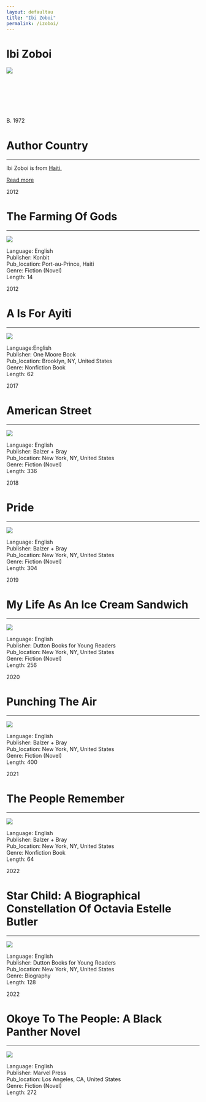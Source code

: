 ```yaml
---
layout: defaultau
title: "Ibi Zoboi"
permalink: /izoboi/
---
```

<!-- partial:index.partial.html -->
<div class="content">
     <h1>Ibi Zoboi</h1>
    <div class="quote">
        <div><img src="https://encrypted-tbn3.gstatic.com/images?q=tbn:ANd9GcTJaQym0FUhj_6yCLpm1kApmvt1h-lAzabyF6Ac-ZzIyh5k6JjQ" class="logo"></div>
    </div>
    <div class="timeline">
        <div style="padding-bottom:100px;"></div>
        <div class="block">
             <div class="date right"><p class="right"> B. 1972 </p></div>
            <div class="dot"></div>
            <div class="left first">
            <div class="author_country">
                <h1>Author Country</h1><hr>
          <div class="aclocation">  <p>Ibi Zoboi is from <a href="{{ site.baseurl }}/5">Haiti.</a></p></div>
              <div class="acreadmore">  <a href="https://en.wikipedia.org/wiki/Ibi_Zoboi" target="_blank">Read more</a></div>
            </div>
            </div>
       <div class="block">
            <div class="date left"><p class="left">2012</p></div>
            <div class="dot"></div>
            <div class="right">
                <h1>The Farming Of Gods</h1><hr>
                <p><img src="https://i.gr-assets.com/images/S/compressed.photo.goodreads.com/books/1388883739l/20439324.jpg"></p>
                <p>
                Language: English<br/>
                Publisher: Konbit<br/>
                Pub_location: Port-au-Prince, Haiti<br/>
                Genre: Fiction (Novel)<br/>
                Length: 14<br/>                   </p>
            </div>
        </div>
       <div class="block">
            <div class="date left"><p class="left">2012</p></div>
            <div class="dot"></div>
            <div class="right">
                <h1>A Is For Ayiti</h1><hr>
                <p><img src="https://m.media-amazon.com/images/I/51ZP7uFuEYL._SX218_BO1,204,203,200_QL40_ML2_.jpg"></p>
                <p>
                Language:English <br/>
                Publisher: One Moore Book<br/>
                Pub_location: Brooklyn, NY, United States<br/>
                Genre: Nonfiction Book<br/>
                Length: 62<br/>                   </p>
            </div>
        </div>
       <div class="block">
            <div class="date left"><p class="left">2017</p></div>
            <div class="dot"></div>
            <div class="right">
                <h1>American Street</h1><hr>
                <p><img src="https://encrypted-tbn2.gstatic.com/images?q=tbn:ANd9GcQDjIvxSjv0cMNO8qACRgLdniOpRfd-d8fke0pPeuxZa8kVQDwZ"></p>
                <p>
                Language: English<br/>
                Publisher: Balzer + Bray<br/>
                Pub_location: New York, NY, United States<br/>
                Genre: Fiction (Novel)<br/>
                Length: 336<br/>                   </p>
            </div>
        </div>
       <div class="block">
            <div class="date left"><p class="left">2018</p></div>
            <div class="dot"></div>
            <div class="right">
                <h1>Pride</h1><hr>
                <p><img src="https://images.squarespace-cdn.com/content/v1/60a6822f1e471f054b777f0e/1621893764170-RYTXDSTR74UYWR3D3R6K/Pride-Ibi-Zoboi.jpeg?format=1000w"></p>
                <p>
                Language: English<br/>
                Publisher: Balzer + Bray<br/>
                Pub_location: New York, NY, United States<br/>
                Genre: Fiction (Novel)<br/>
                Length: 304<br/>                   </p>
            </div>
        </div>
<div class="block">
            <div class="date left"><p class="left">2019</p></div>
            <div class="dot"></div>
            <div class="right">
                <h1>My Life As An Ice Cream Sandwich</h1><hr>
                <p><img src="https://encrypted-tbn1.gstatic.com/images?q=tbn:ANd9GcS2gTN980hugRStcuRAi-axbWo7z4ezqwnc13p_I8IJzRneSZwg"></p>
                <p>
                Language: English<br/>
                Publisher: Dutton Books for Young Readers<br/>
                Pub_location: New York, NY, United States<br/>
                Genre: Fiction (Novel)<br/>
                Length: 256<br/>                   </p>
            </div>
        </div>
       <div class="block">
            <div class="date left"><p class="left">2020</p></div>
            <div class="dot"></div>
            <div class="right">
                <h1>Punching The Air</h1><hr>
                <p><img src="https://encrypted-tbn2.gstatic.com/images?q=tbn:ANd9GcRDEvrcEetLrY4JH8mWUkO3XMxMOYLOj7eoFy4GNzIpxtUBjj30"></p>
                <p>
                Language: English<br/>
                Publisher: Balzer + Bray<br/>
                Pub_location: New York, NY, United States<br/>
                Genre: Fiction (Novel)<br/>
                Length: 400<br/>                   </p>
            </div>
        </div>
       <div class="block">
            <div class="date left"><p class="left">2021</p></div>
            <div class="dot"></div>
            <div class="right">
                <h1>The People Remember</h1><hr>
                <p><img src="https://encrypted-tbn1.gstatic.com/images?q=tbn:ANd9GcTjjykQQYSg7yB4aUIK23keN0jPrOVVRfHchD_Gir8eTJ4g7aa6"></p>
                <p>
                Language: English<br/>
                Publisher: Balzer + Bray<br/>
                Pub_location: New York, NY, United States<br/>
                Genre: Nonfiction Book<br/>
                Length: 64<br/>                   </p>
            </div>
        </div>
       <div class="block">
            <div class="date left"><p class="left">2022</p></div>
            <div class="dot"></div>
            <div class="right">
                <h1>Star Child: A Biographical Constellation Of Octavia Estelle Butler</h1><hr>
                <p><img src="https://m.media-amazon.com/images/I/61lfzQb4hML._SX328_BO1,204,203,200_.jpg"></p>
                <p>
                Language: English<br/>
                Publisher: Dutton Books for Young Readers<br/>
                Pub_location: New York, NY, United States<br/>
                Genre: Biography<br/>
                Length: 128<br/>                   </p>
            </div>
        </div>
      <div class="block">
            <div class="date left"><p class="left">2022</p></div>
            <div class="dot"></div>
            <div class="right">
                <h1>Okoye To The People: A Black Panther Novel</h1><hr>
                <p><img src="https://encrypted-tbn2.gstatic.com/images?q=tbn:ANd9GcTJ_VjlQQHK7pHixlll56Mkd6ILxilh-9b6c46aKWBQZ6kfG-QT"></p>
                <p>
                Language: English<br/>
                Publisher: Marvel Press<br/>
                Pub_location: Los Angeles, CA, United States<br/>
                Genre: Fiction (Novel)<br/>
                Length: 272<br/>                   </p>
            </div>
        </div>
<!-- partial -->
  <script src='https://cdnjs.cloudflare.com/ajax/libs/jquery/3.1.1/jquery.min.js'></script><script  src="assets/js/authorscript.js"></script>